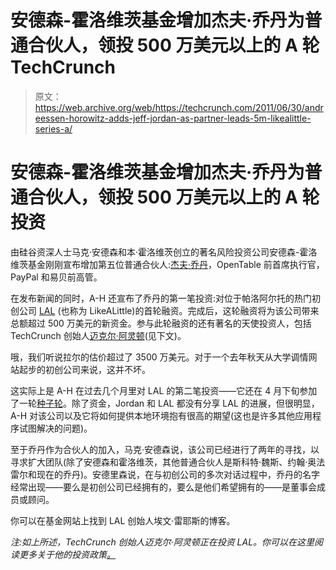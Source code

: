 # 安德森-霍洛维茨基金增加杰夫·乔丹为普通合伙人，领投 500 万美元以上的 A 轮 TechCrunch

> 原文：<https://web.archive.org/web/https://techcrunch.com/2011/06/30/andreessen-horowitz-adds-jeff-jordan-as-partner-leads-5m-likealittle-series-a/>

# 安德森-霍洛维茨基金增加杰夫·乔丹为普通合伙人，领投 500 万美元以上的 A 轮投资

由硅谷资深人士马克·安德森和本·霍洛维茨创立的著名风险投资公司安德森-霍洛维茨基金刚刚宣布增加第五位普通合伙人:[杰夫·乔丹](https://web.archive.org/web/20230203032032/http://www.crunchbase.com/person/jeffrey-jordan)，OpenTable 前首席执行官，PayPal 和易贝前高管。

在发布新闻的同时，A-H 还宣布了乔丹的第一笔投资:对位于帕洛阿尔托的热门初创公司 [LAL](https://web.archive.org/web/20230203032032/http://lal.com/home) (也称为 LikeALittle)的首轮融资。完成后，这轮融资将为该公司带来总额超过 500 万美元的新资金。参与此轮融资的还有著名的天使投资人，包括 TechCrunch 创始人[迈克尔·阿灵顿](https://web.archive.org/web/20230203032032/http://www.crunchbase.com/person/michael-arrington)(见下文)。

哦，我们听说拉尔的估价超过了 3500 万美元。对于一个去年秋天从大学调情网站起步的初创公司来说，这并不坏。

这实际上是 A-H 在过去几个月里对 LAL 的第二笔投资——它还在 4 月下旬参加了一轮[种子轮](https://web.archive.org/web/20230203032032/https://techcrunch.com/2011/05/02/the-full-very-impressive-list-of-likealittle-investors/)。除了资金，Jordan 和 LAL 都没有分享 LAL 的进展，但很明显，A-H 对该公司以及它将如何提供本地环境抱有很高的期望(这也是许多其他应用程序试图解决的问题)。

至于乔丹作为合伙人的加入，马克·安德森说，该公司已经进行了两年的寻找，以寻求扩大团队(除了安德森和霍洛维茨，其他普通合伙人是斯科特·魏斯、约翰·奥法雷尔和现在的乔丹)。安德里森说，在与初创公司的多次对话过程中，乔丹的名字经常出现——要么是初创公司已经拥有的，要么是他们希望拥有的——是董事会成员或顾问。

你可以在基金网站上找到 LAL 创始人埃文·雷耶斯的博客。

*注:如上所述，TechCrunch 创始人迈克尔·阿灵顿正在投资 LAL。你可以在这里阅读更多关于他的投资政策[。](https://web.archive.org/web/20230203032032/https://techcrunch.com/2011/04/27/an-update-to-my-investment-policy/)*